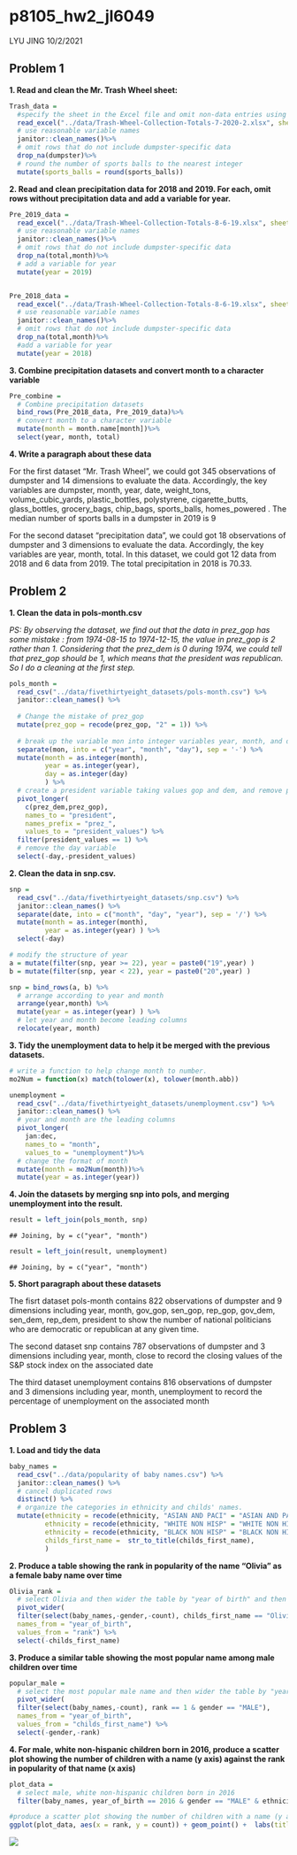 p8105\_hw2\_jl6049
================
LYU JING
10/2/2021

## Problem 1

**1. Read and clean the Mr. Trash Wheel sheet:**

``` r
Trash_data = 
  #specify the sheet in the Excel file and omit non-data entries using arguments in read_excel
  read_excel("../data/Trash-Wheel-Collection-Totals-7-2020-2.xlsx", sheet = "Mr. Trash Wheel", range = "A2:N408") %>%
  # use reasonable variable names
  janitor::clean_names()%>%
  # omit rows that do not include dumpster-specific data
  drop_na(dumpster)%>%
  # round the number of sports balls to the nearest integer
  mutate(sports_balls = round(sports_balls))
```

**2. Read and clean precipitation data for 2018 and 2019. For each, omit
rows without precipitation data and add a variable for year.**

``` r
Pre_2019_data = 
  read_excel("../data/Trash-Wheel-Collection-Totals-8-6-19.xlsx", sheet = "2019 Precipitation", skip = 1)%>%
  # use reasonable variable names
  janitor::clean_names()%>%
  # omit rows that do not include dumpster-specific data
  drop_na(total,month)%>%
  # add a variable for year
  mutate(year = 2019)


Pre_2018_data = 
  read_excel("../data/Trash-Wheel-Collection-Totals-8-6-19.xlsx", sheet = "2018 Precipitation", skip = 1)%>%
  # use reasonable variable names
  janitor::clean_names()%>%
  # omit rows that do not include dumpster-specific data
  drop_na(total,month)%>%
  #add a variable for year
  mutate(year = 2018)
```

**3. Combine precipitation datasets and convert month to a character
variable**

``` r
Pre_combine = 
  # Combine precipitation datasets
  bind_rows(Pre_2018_data, Pre_2019_data)%>%
  # convert month to a character variable
  mutate(month = month.name[month])%>%
  select(year, month, total)
```

**4. Write a paragraph about these data**

For the first dataset “Mr. Trash Wheel”, we could got 345 observations
of dumpster and 14 dimensions to evaluate the data. Accordingly, the key
variables are dumpster, month, year, date, weight\_tons,
volume\_cubic\_yards, plastic\_bottles, polystyrene, cigarette\_butts,
glass\_bottles, grocery\_bags, chip\_bags, sports\_balls, homes\_powered
. The median number of sports balls in a dumpster in 2019 is 9

For the second dataset “precipitation data”, we could got 18
observations of dumpster and 3 dimensions to evaluate the data.
Accordingly, the key variables are year, month, total. In this dataset,
we could got 12 data from 2018 and 6 data from 2019. The total
precipitation in 2018 is 70.33.

## Problem 2

**1. Clean the data in pols-month.csv**

*PS: By observing the dataset, we find out that the data in prez\_gop
has some mistake : from 1974-08-15 to 1974-12-15, the value in prez\_gop
is 2 rather than 1. Considering that the prez\_dem is 0 during 1974, we
could tell that prez\_gop should be 1, which means that the president
was republican. So I do a cleaning at the first step.*

``` r
pols_month = 
  read_csv("../data/fivethirtyeight_datasets/pols-month.csv") %>%
  janitor::clean_names() %>%
  
  # Change the mistake of prez_gop
  mutate(prez_gop = recode(prez_gop, "2" = 1)) %>%
  
  # break up the variable mon into integer variables year, month, and day; replace month number with month name;
  separate(mon, into = c("year", "month", "day"), sep = '-') %>%
  mutate(month = as.integer(month),
         year = as.integer(year),
         day = as.integer(day)
         ) %>%
  # create a president variable taking values gop and dem, and remove prez_dem and prez_gop; 
  pivot_longer(
    c(prez_dem,prez_gop),
    names_to = "president", 
    names_prefix = "prez_",
    values_to = "president_values") %>%
  filter(president_values == 1) %>%
  # remove the day variable
  select(-day,-president_values)
```

**2. Clean the data in snp.csv.**

``` r
snp = 
  read_csv("../data/fivethirtyeight_datasets/snp.csv") %>%
  janitor::clean_names() %>%
  separate(date, into = c("month", "day", "year"), sep = '/') %>%
  mutate(month = as.integer(month),
         year = as.integer(year) ) %>%
  select(-day)

# modify the structure of year
a = mutate(filter(snp, year >= 22), year = paste0("19",year) )
b = mutate(filter(snp, year < 22), year = paste0("20",year) )

snp = bind_rows(a, b) %>%
  # arrange according to year and month
  arrange(year,month) %>% 
  mutate(year = as.integer(year) ) %>%
  # let year and month become leading columns
  relocate(year, month) 
```

**3. Tidy the unemployment data to help it be merged with the previous
datasets.**

``` r
# write a function to help change month to number.
mo2Num = function(x) match(tolower(x), tolower(month.abb))

unemployment = 
  read_csv("../data/fivethirtyeight_datasets/unemployment.csv") %>%
  janitor::clean_names() %>%
  # year and month are the leading columns
  pivot_longer(
    jan:dec,
    names_to = "month", 
    values_to = "unemployment")%>%
  # change the format of month
  mutate(month = mo2Num(month))%>%
  mutate(year = as.integer(year))
```

**4. Join the datasets by merging snp into pols, and merging
unemployment into the result.**

``` r
result = left_join(pols_month, snp)
```

    ## Joining, by = c("year", "month")

``` r
result = left_join(result, unemployment)
```

    ## Joining, by = c("year", "month")

**5. Short paragraph about these datasets**

The fisrt dataset pols-month contains 822 observations of dumpster and 9
dimensions including year, month, gov\_gop, sen\_gop, rep\_gop,
gov\_dem, sen\_dem, rep\_dem, president to show the number of national
politicians who are democratic or republican at any given time.

The second dataset snp contains 787 observations of dumpster and 3
dimensions including year, month, close to record the closing values of
the S&P stock index on the associated date

The third dataset unemployment contains 816 observations of dumpster and
3 dimensions including year, month, unemployment to record the
percentage of unemployment on the associated month

## Problem 3

**1. Load and tidy the data**

``` r
baby_names = 
  read_csv("../data/popularity of baby names.csv") %>%
  janitor::clean_names() %>% 
  # cancel duplicated rows
  distinct() %>%
  # organize the categories in ethnicity and childs' names.
  mutate(ethnicity = recode(ethnicity, "ASIAN AND PACI" = "ASIAN AND PACIFIC ISLANDER"),
         ethnicity = recode(ethnicity, "WHITE NON HISP" = "WHITE NON HISPANIC"),
         ethnicity = recode(ethnicity, "BLACK NON HISP" = "BLACK NON HISPANIC"),
         childs_first_name =  str_to_title(childs_first_name),
         ) 
```

**2. Produce a table showing the rank in popularity of the name “Olivia”
as a female baby name over time**

``` r
Olivia_rank = 
  # select Olivia and then wider the table by "year of birth" and then fill the number with rank.
  pivot_wider(
  filter(select(baby_names,-gender,-count), childs_first_name == "Olivia" ), 
  names_from = "year_of_birth", 
  values_from = "rank") %>%
  select(-childs_first_name)
```

**3. Produce a similar table showing the most popular name among male
children over time**

``` r
popular_male = 
  # select the most popular male name and then wider the table by "year of birth" and then fill the name in it
  pivot_wider(
  filter(select(baby_names,-count), rank == 1 & gender == "MALE"), 
  names_from = "year_of_birth", 
  values_from = "childs_first_name") %>%
  select(-gender,-rank)
```

**4. For male, white non-hispanic children born in 2016, produce a
scatter plot showing the number of children with a name (y axis) against
the rank in popularity of that name (x axis)**

``` r
plot_data = 
  # select male, white non-hispanic children born in 2016
  filter(baby_names, year_of_birth == 2016 & gender == "MALE" & ethnicity == "WHITE NON HISPANIC")

#produce a scatter plot showing the number of children with a name (y axis) against the rank in popularity of that name (x axis)
ggplot(plot_data, aes(x = rank, y = count)) + geom_point() +  labs(title = "Name ranks of male white non-hispanic children born in 2016" , x = "Rank" , y = "Count of Name") + theme(plot.title = element_text(hjust = 0.5))
```

![](p8105_hw2_jl6049_files/figure-gfm/unnamed-chunk-12-1.png)<!-- -->
